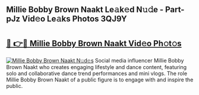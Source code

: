## Millie Bobby Brown Naakt Le𝚊k𝚎d N𝚞𝚍e - Part-pJz Vid𝚎o Le𝚊ks Photos 3QJ9Y

# <h2><a href="http://fb7haps.evod.top/?m=Millie+Bobby+Brown+Naakt">🔗 👉🔴 Millie Bobby Brown Naakt Vid𝚎o Ph𝚘t𝚘s</a></h2>

[![Millie Bobby Brown Naakt N𝚞d𝚎s](https://i.imgur.com/8V9OHl7.gif)](http://fb7haps.evod.top/?m=Millie+Bobby+Brown+Naakt)
Social media influencer Millie Bobby Brown Naakt who creates engaging lifestyle and dance content, featuring solo and collaborative dance trend performances and mini vlogs. The role Millie Bobby Brown Naakt of a public figure is to engage with and inspire the public. 
